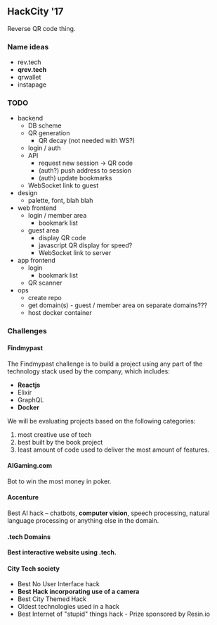 ## HackCity '17 ##

Reverse QR code thing.

### Name ideas ###

 - rev.tech
 - **qrev.tech**
 - qrwallet
 - instapage

### TODO ###

 - backend
   - DB scheme
   - QR generation
     - QR decay (not needed with WS?)
   - login / auth
   - API
     - request new session -> QR code
     - (auth?) push address to session
     - (auth) update bookmarks
   - WebSocket link to guest
 - design
   - palette, font, blah blah
 - web frontend
   - login / member area
     - bookmark list
   - guest area
     - display QR code
     - javascript QR display for speed?
     - WebSocket link to server
 - app frontend
   - login
     - bookmark list
   - QR scanner
 - ops
   - create repo
   - get domain(s) - guest / member area on separate domains???
   - host docker container

### Challenges ###

#### Findmypast ####

The Findmypast challenge is to build a project using any part of the technology stack used by the company, which includes:

 - **Reactjs**
 - Elixir
 - GraphQL
 - **Docker**

We will be evaluating projects based on the following categories:

 1. most creative use of tech
 2. best built by the book project
 3. least amount of code used to deliver the most amount of features.

#### AIGaming.com ####

Bot to win the most money in poker.

#### Accenture ####

Best AI hack – chatbots, **computer vision**, speech processing, natural language processing or anything else in the domain.

#### .tech Domains ####

**Best interactive website using .tech.**

#### City Tech society ####

 - Best No User Interface hack
 - **Best Hack incorporating use of a camera**
 - Best City Themed Hack
 - Oldest technologies used in a hack
 - Best Internet of "stupid" things hack - Prize sponsored by Resin.io